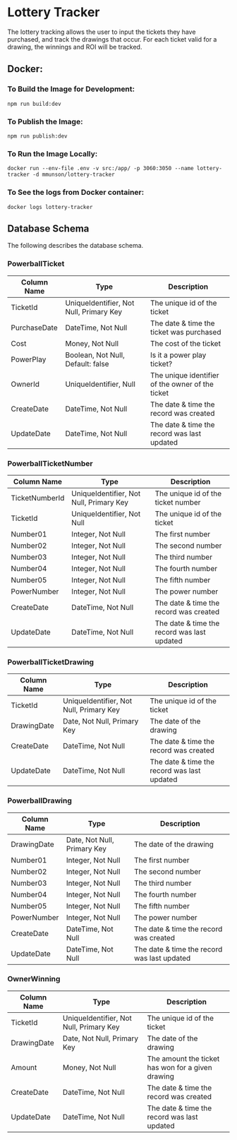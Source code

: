 # Lottery Tracker

The lottery tracking allows the user to input the tickets they have purchased, and track the drawings that occur. For each ticket valid for a drawing, the winnings and ROI will be tracked.

## Docker:

### To Build the Image for Development:

    npm run build:dev

### To Publish the Image:

    npm run publish:dev

### To Run the Image Locally:

    docker run --env-file .env -v src:/app/ -p 3060:3050 --name lottery-tracker -d mmunson/lottery-tracker

### To See the logs from Docker container:

    docker logs lottery-tracker

## Database Schema

The following describes the database schema.

### PowerballTicket

| Column Name  | Type                                    | Description                                      |
| ------------ | --------------------------------------- | ------------------------------------------------ |
| TicketId     | UniqueIdentifier, Not Null, Primary Key | The unique id of the ticket                      |
| PurchaseDate | DateTime, Not Null                      | The date & time the ticket was purchased         |
| Cost         | Money, Not Null                         | The cost of the ticket                           |
| PowerPlay    | Boolean, Not Null, Default: false       | Is it a power play ticket?                       |
| OwnerId      | UniqueIdentifier, Null                  | The unique identifier of the owner of the ticket |
| CreateDate   | DateTime, Not Null                      | The date & time the record was created           |
| UpdateDate   | DateTime, Not Null                      | The date & time the record was last updated      |

### PowerballTicketNumber

| Column Name    | Type                                    | Description                                 |
| -------------- | --------------------------------------- | ------------------------------------------- |
| TicketNumberId | UniqueIdentifier, Not Null, Primary Key | The unique id of the ticket number          |
| TicketId       | UniqueIdentifier, Not Null              | The unique id of the ticket                 |
| Number01       | Integer, Not Null                       | The first number                            |
| Number02       | Integer, Not Null                       | The second number                           |
| Number03       | Integer, Not Null                       | The third number                            |
| Number04       | Integer, Not Null                       | The fourth number                           |
| Number05       | Integer, Not Null                       | The fifth number                            |
| PowerNumber    | Integer, Not Null                       | The power number                            |
| CreateDate     | DateTime, Not Null                      | The date & time the record was created      |
| UpdateDate     | DateTime, Not Null                      | The date & time the record was last updated |

### PowerballTicketDrawing

| Column Name | Type                                    | Description                                 |
| ----------- | --------------------------------------- | ------------------------------------------- |
| TicketId    | UniqueIdentifier, Not Null, Primary Key | The unique id of the ticket                 |
| DrawingDate | Date, Not Null, Primary Key             | The date of the drawing                     |
| CreateDate  | DateTime, Not Null                      | The date & time the record was created      |
| UpdateDate  | DateTime, Not Null                      | The date & time the record was last updated |

### PowerballDrawing

| Column Name | Type                        | Description                                 |
| ----------- | --------------------------- | ------------------------------------------- |
| DrawingDate | Date, Not Null, Primary Key | The date of the drawing                     |
| Number01    | Integer, Not Null           | The first number                            |
| Number02    | Integer, Not Null           | The second number                           |
| Number03    | Integer, Not Null           | The third number                            |
| Number04    | Integer, Not Null           | The fourth number                           |
| Number05    | Integer, Not Null           | The fifth number                            |
| PowerNumber | Integer, Not Null           | The power number                            |
| CreateDate  | DateTime, Not Null          | The date & time the record was created      |
| UpdateDate  | DateTime, Not Null          | The date & time the record was last updated |

### OwnerWinning

| Column Name | Type                                    | Description                                       |
| ----------- | --------------------------------------- | ------------------------------------------------- |
| TicketId    | UniqueIdentifier, Not Null, Primary Key | The unique id of the ticket                       |
| DrawingDate | Date, Not Null, Primary Key             | The date of the drawing                           |
| Amount      | Money, Not Null                         | The amount the ticket has won for a given drawing |
| CreateDate  | DateTime, Not Null                      | The date & time the record was created            |
| UpdateDate  | DateTime, Not Null                      | The date & time the record was last updated       |
